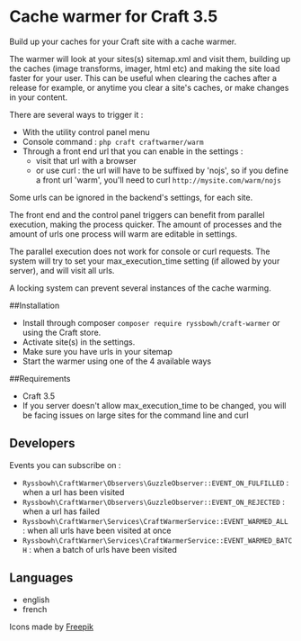 # Cache warmer for Craft 3.5

Build up your caches for your Craft site with a cache warmer.

The warmer will look at your sites(s) sitemap.xml and visit them, building up the caches (image transforms, imager, html etc) and making the site load faster for your user. This can be useful when clearing the caches after a release for example, or anytime you clear a site's caches, or make changes in your content.

There are several ways to trigger it :
- With the utility control panel menu
- Console command : `php craft craftwarmer/warm`
- Through a front end url that you can enable in the settings :
	- visit that url with a browser
	- or use curl : the url will have to be suffixed by 'nojs', so if you define a front url 'warm', you'll need to curl `http://mysite.com/warm/nojs`

Some urls can be ignored in the backend's settings, for each site.

The front end and the control panel triggers can benefit from parallel execution, making the process quicker. The amount of processes and the amount of urls one process will warm are editable in settings.

The parallel execution does not work for console or curl requests. The system will try to set your max_execution_time setting (if allowed by your server), and will visit all urls.

A locking system can prevent several instances of the cache warming.

##Installation

- Install through composer `composer require ryssbowh/craft-warmer` or using the Craft store.
- Activate site(s) in the settings.
- Make sure you have urls in your sitemap
- Start the warmer using one of the 4 available ways

##Requirements

- Craft 3.5
- If you server doesn't allow max_execution_time to be changed, you will be facing issues on large sites for the command line and curl

## Developers

Events you can subscribe on :
- `Ryssbowh\CraftWarmer\Observers\GuzzleObserver::EVENT_ON_FULFILLED` : when a url has been visited
- `Ryssbowh\CraftWarmer\Observers\GuzzleObserver::EVENT_ON_REJECTED` : when a url has failed
- `Ryssbowh\CraftWarmer\Services\CraftWarmerService::EVENT_WARMED_ALL` : when all urls have been visited at once
- `Ryssbowh\CraftWarmer\Services\CraftWarmerService::EVENT_WARMED_BATCH` : when a batch of urls have been visited

## Languages

- english
- french


Icons made by [Freepik](http://www.freepik.com/)